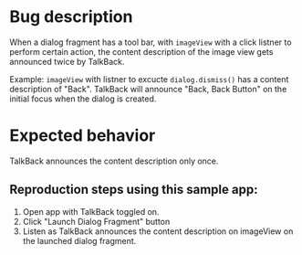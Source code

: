 # Bug description
When a dialog fragment has a tool bar, with `imageView` with a click listner to perform certain action, the content description of the image view gets announced twice by TalkBack.

Example: `imageView` with listner to excucte `dialog.dismiss()` has a content description of "Back". TalkBack will announce "Back, Back Button" on the initial focus when the dialog is created.

# Expected behavior
TalkBack announces the content description only once.


## Reproduction steps using this sample app:
1. Open app with TalkBack toggled on.
2. Click "Launch Dialog Fragment" button
3. Listen as TalkBack announces the content description on imageView on the launched dialog fragment.
